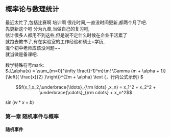 ## 概率论与数理统计

最近太忙了,包括比赛啊 培训啊 很花时间,一直没时间更新,都两个月了吧.  
先更新这个吧 分为九章,当做自己的复习吧,  
估计很多人都用不到这些,但是说不定什么时候在企业干活累了  
就跑去教书了,有在实验室的工作经验和硕士+学历,  
混个初中老师应该没问题~~  
就当做是备课吧.  

数学特殊符号mark:  
 $J_\alpha(x) = \sum_{m=0}^\infty \frac{(-1)^m}{m! \Gamma (m + \alpha + 1)} {\left({ \frac{x}{2} }\right)}^{2m + \alpha} \text {，行内公式示例} $



$$f(x_1,x_2,\underbrace{\ldots}_{\rm ldots} ,x_n) = x_1^2 + x_2^2 + \underbrace{\cdots}_{\rm cdots} + x_n^2$$

 $\sin{(w*x+b)}$ 

### 第一章 随机事件与概率

#### 随机事件
